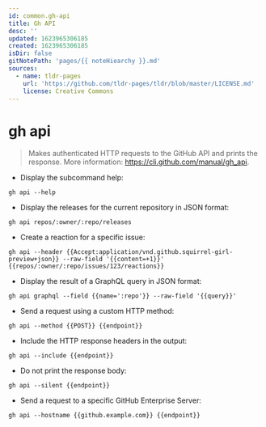 ```yaml
---
id: common.gh-api
title: Gh API
desc: ''
updated: 1623965306185
created: 1623965306185
isDir: false
gitNotePath: 'pages/{{ noteHiearchy }}.md'
sources:
  - name: tldr-pages
    url: 'https://github.com/tldr-pages/tldr/blob/master/LICENSE.md'
    license: Creative Commons
---
```

# gh api

> Makes authenticated HTTP requests to the GitHub API and prints the response.
> More information: <https://cli.github.com/manual/gh_api>.

- Display the subcommand help:

`gh api --help`

- Display the releases for the current repository in JSON format:

`gh api repos/:owner/:repo/releases`

- Create a reaction for a specific issue:

`gh api --header {{Accept:application/vnd.github.squirrel-girl-preview+json}} --raw-field '{{content=+1}}' {{repos/:owner/:repo/issues/123/reactions}}`

- Display the result of a GraphQL query in JSON format:

`gh api graphql --field {{name=':repo'}} --raw-field '{{query}}'`

- Send a request using a custom HTTP method:

`gh api --method {{POST}} {{endpoint}}`

- Include the HTTP response headers in the output:

`gh api --include {{endpoint}}`

- Do not print the response body:

`gh api --silent {{endpoint}}`

- Send a request to a specific GitHub Enterprise Server:

`gh api --hostname {{github.example.com}} {{endpoint}}`

